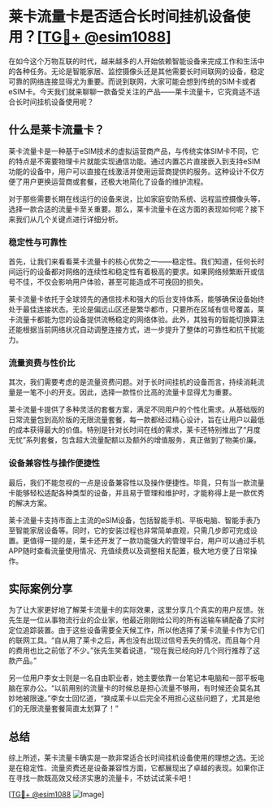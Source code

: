 # 莱卡流量卡是否适合长时间挂机设备使用？[[TG💪+ @esim1088](https://t.me/s/esim1088)]

在如今这个万物互联的时代，越来越多的人开始依赖智能设备来完成工作和生活中的各种任务。无论是智能家居、监控摄像头还是其他需要长时间联网的设备，稳定可靠的网络连接显得尤为重要。而说到联网，大家可能会想到传统的SIM卡或者eSIM卡。今天我们就来聊聊一款备受关注的产品——莱卡流量卡，它究竟适不适合长时间挂机设备使用呢？

## 什么是莱卡流量卡？

莱卡流量卡是一种基于eSIM技术的虚拟运营商产品，与传统实体SIM卡不同，它的特点是不需要物理卡片就能实现通信功能。通过内置芯片直接嵌入到支持eSIM功能的设备中，用户可以直接在线激活并使用运营商提供的服务。这种设计不仅方便了用户更换运营商或套餐，还极大地简化了设备的维护流程。

对于那些需要长期在线运行的设备来说，比如家庭安防系统、远程监控摄像头等，选择一款合适的流量卡至关重要。那么，莱卡流量卡在这方面的表现如何呢？接下来我们从几个关键点进行详细分析。

### 稳定性与可靠性

首先，让我们来看看莱卡流量卡的核心优势之一——稳定性。我们知道，任何长时间运行的设备都对网络的连续性和稳定性有着极高的要求。如果网络频繁断开或信号不佳，不仅会影响用户体验，甚至可能造成不可挽回的损失。

莱卡流量卡依托于全球领先的通信技术和强大的后台支持体系，能够确保设备始终处于最佳连接状态。无论是偏远山区还是繁华都市，只要所在区域有信号覆盖，莱卡流量卡都能为您的设备提供流畅稳定的网络体验。此外，其独有的智能切换算法还能根据当前网络状况自动调整连接方式，进一步提升了整体的可靠性和抗干扰能力。

### 流量资费与性价比

其次，我们需要考虑的是流量资费问题。对于长时间挂机的设备而言，持续消耗流量是一笔不小的开支。因此，选择一款性价比高的流量卡显得尤为重要。

莱卡流量卡提供了多种灵活的套餐方案，满足不同用户的个性化需求。从基础版的日常流量包到高阶版的无限流量套餐，每一款都经过精心设计，旨在让用户以最低的成本获得最大的价值。特别是针对长时间在线的需求，莱卡还特别推出了“月度无忧”系列套餐，包含超大流量配额以及额外的增值服务，真正做到了物美价廉。

### 设备兼容性与操作便捷性

最后，我们不能忽视的一点是设备兼容性以及操作便捷性。毕竟，只有当一款流量卡能够轻松适配各种类型的设备，并且易于管理和维护时，才能称得上是一款优秀的解决方案。

莱卡流量卡支持市面上主流的eSIM设备，包括智能手机、平板电脑、智能手表乃至智能家居设备等。同时，它的安装过程也非常简单直观，只需几步即可完成设置。更值得一提的是，莱卡还开发了一款功能强大的管理平台，用户可以通过手机APP随时查看流量使用情况、充值续费以及调整相关配置，极大地方便了日常操作。

## 实际案例分享

为了让大家更好地了解莱卡流量卡的实际效果，这里分享几个真实的用户反馈。张先生是一位从事物流行业的企业家，他最近刚刚给公司的所有运输车辆配备了实时定位追踪装置。由于这些设备需要全天候工作，所以他选择了莱卡流量卡作为它们的联网工具。“自从用了莱卡之后，再也没有出现过信号丢失的情况，而且每个月的费用也比之前低了不少。”张先生笑着说道，“现在我已经向好几个同行推荐了这款产品。”

另一位用户李女士则是一名自由职业者，她主要依靠一台笔记本电脑和一部平板电脑在家办公。“以前用别的流量卡的时候总是担心流量不够用，有时候还会莫名其妙地被限速。”李女士回忆道，“换成莱卡以后完全不用担心这些问题了，尤其是他们的无限流量套餐简直太划算了！”

## 总结

综上所述，莱卡流量卡确实是一款非常适合长时间挂机设备使用的理想之选。无论是在稳定性、流量资费还是设备兼容性方面，它都展现出了卓越的表现。如果你正在寻找一款既高效又经济实惠的流量卡，不妨试试莱卡吧！

[[TG💪+ @esim1088](https://t.me/s/esim1088) ![Image](https://i.postimg.cc/4NQfJmqS/Snipaste-2025-05-13-00-14-12.png)]